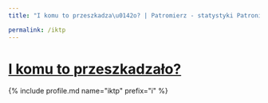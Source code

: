 ```yaml
---
title: "I komu to przeszkadza\u0142o? | Patromierz - statystyki Patronite.pl"

permalink: /iktp
---
```


# [I komu to przeszkadzało?](https://patronite.pl/iktp)

{% include profile.md name="iktp" prefix="i" %}
